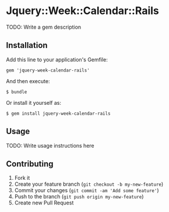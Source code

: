 # Jquery::Week::Calendar::Rails

TODO: Write a gem description

## Installation

Add this line to your application's Gemfile:

    gem 'jquery-week-calendar-rails'

And then execute:

    $ bundle

Or install it yourself as:

    $ gem install jquery-week-calendar-rails

## Usage

TODO: Write usage instructions here

## Contributing

1. Fork it
2. Create your feature branch (`git checkout -b my-new-feature`)
3. Commit your changes (`git commit -am 'Add some feature'`)
4. Push to the branch (`git push origin my-new-feature`)
5. Create new Pull Request
